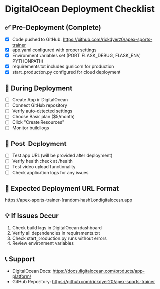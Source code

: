 # DigitalOcean Deployment Checklist

## ✅ Pre-Deployment (Complete)
- [x] Code pushed to GitHub: https://github.com/rickdyer20/apex-sports-trainer
- [x] app.yaml configured with proper settings
- [x] Environment variables set (PORT, FLASK_DEBUG, FLASK_ENV, PYTHONPATH)
- [x] requirements.txt includes gunicorn for production
- [x] start_production.py configured for cloud deployment

## 🔄 During Deployment
- [ ] Create App in DigitalOcean
- [ ] Connect GitHub repository
- [ ] Verify auto-detected settings
- [ ] Choose Basic plan ($5/month)
- [ ] Click "Create Resources"
- [ ] Monitor build logs

## 🎯 Post-Deployment
- [ ] Test app URL (will be provided after deployment)
- [ ] Verify health check at /health
- [ ] Test video upload functionality
- [ ] Check application logs for any issues

## 🔧 Expected Deployment URL Format
https://apex-sports-trainer-[random-hash].ondigitalocean.app

## 💡 If Issues Occur
1. Check build logs in DigitalOcean dashboard
2. Verify all dependencies in requirements.txt
3. Check start_production.py runs without errors
4. Review environment variables

## 📞 Support
- DigitalOcean Docs: https://docs.digitalocean.com/products/app-platform/
- GitHub Repository: https://github.com/rickdyer20/apex-sports-trainer
